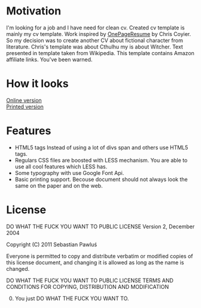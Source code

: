 # Motivation

I'm looking for a job and I have need for clean cv. Created cv template is mainly my cv template. Work inspired by [OnePageResume](http://css-tricks.com/examples/OnePageResume/) by Chris Coyier. So my decision was to create another CV about fictional character from literature. Chris's template was about Cthulhu my is about Witcher. Text presented in template taken from Wikipedia. This template contains Amazon affiliate links. You've been warned.

# How it looks

[Online version](http://xando.github.com/TheWitcherCV/)  
[Printed version](https://github.com/xando/TheWitcherCV/blob/master/TheWitcherCV.pdf?raw=true)


# Features

*  HTML5 tags Instead of using a lot of divs span and others use HTML5 tags.  
*  Regulars CSS files are boosted with LESS mechanism. You are able to use  all cool features which LESS has.
*  Some typography  with  use Google  Font  Api.   
*  Basic printing support. Becouse document should not always look the same on the paper and on the web.

# License 

DO WHAT THE FUCK YOU WANT TO PUBLIC LICENSE
Version 2, December 2004
 
Copyright (C) 2011 Sebastian Pawluś

Everyone is permitted to copy and distribute verbatim or modified
copies of this license document, and changing it is allowed as long
as the name is changed.
 
DO WHAT THE FUCK YOU WANT TO PUBLIC LICENSE
TERMS AND CONDITIONS FOR COPYING, DISTRIBUTION AND MODIFICATION
 
 0. You just DO WHAT THE FUCK YOU WANT TO.
